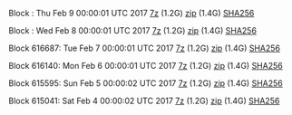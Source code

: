 Block : Thu Feb  9 00:00:01 UTC 2017 [7z](https://transfer.sh/s0QGk/bootstrap.dat.20170209.7z) (1.2G) [zip](https://transfer.sh/TiTB2/bootstrap.dat.20170209.zip) (1.4G) [SHA256](https://transfer.sh/zKBf2/sha256.txt)

Block : Wed Feb  8 00:00:01 UTC 2017 [7z](https://transfer.sh/15d5at/bootstrap.dat.20170208.7z) (1.2G) [zip](https://transfer.sh/jPATy/bootstrap.dat.20170208.zip) (1.4G) [SHA256](https://transfer.sh/WuYkd/sha256.txt)

Block 616687: Tue Feb  7 00:00:01 UTC 2017 [7z](https://transfer.sh/7SnOz/bootstrap.dat.20170207.7z) (1.2G) [zip](https://transfer.sh/gZph7/bootstrap.dat.20170207.zip) (1.4G) [SHA256](https://transfer.sh/fk58a/sha256.txt)

Block 616140: Mon Feb  6 00:00:01 UTC 2017 [7z](https://transfer.sh/ubkqb/bootstrap.dat.20170206.7z) (1.2G) [zip](https://transfer.sh/D0U5V/bootstrap.dat.20170206.zip) (1.4G) [SHA256](https://transfer.sh/HX00V/sha256.txt)

Block 615595: Sun Feb  5 00:00:02 UTC 2017 [7z](https://transfer.sh/12SO71/bootstrap.dat.20170205.7z) (1.2G) [zip](https://transfer.sh/Xcu5O/bootstrap.dat.20170205.zip) (1.4G) [SHA256](https://transfer.sh/16kwTi/sha256.txt)

Block 615041: Sat Feb  4 00:00:02 UTC 2017 [7z](https://transfer.sh/qCMmw/bootstrap.dat.20170204.7z) (1.2G) [zip](https://transfer.sh/70y47/bootstrap.dat.20170204.zip) (1.4G) [SHA256](https://transfer.sh/k8koD/sha256.txt)

